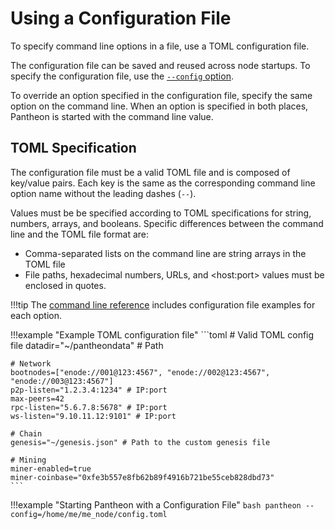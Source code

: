 # Using a Configuration File

To specify command line options in a file, use a TOML configuration file. 

The configuration file can be saved and reused across node startups. To specify the configuration file,
use the [`--config` option](../Reference/Pantheon-CLI-Syntax.md#config). 

To override an option specified in the configuration file, specify the same option on the command line. 
When an option is specified in both places, Pantheon is started with the command line value.  

## TOML Specification

The configuration file must be a valid TOML file and is composed of key/value pairs. Each key is the 
same as the corresponding command line option name without the leading dashes (`--`).

Values must be be specified according to TOML specifications for string, numbers, arrays, and booleans.
Specific differences between the command line and the TOML file format are: 

* Comma-separated lists on the command line are string arrays in the TOML file 
* File paths, hexadecimal numbers, URLs, and &lt;host:port> values must be enclosed in quotes. 

!!!tip
    The [command line reference](../Reference/Pantheon-CLI-Syntax.md) includes configuration file examples for each option.  

!!!example "Example TOML configuration file"
    ```toml
    # Valid TOML config file
    datadir="~/pantheondata" # Path
    
    # Network
    bootnodes=["enode://001@123:4567", "enode://002@123:4567", "enode://003@123:4567"]
    p2p-listen="1.2.3.4:1234" # IP:port
    max-peers=42
    rpc-listen="5.6.7.8:5678" # IP:port
    ws-listen="9.10.11.12:9101" # IP:port
    
    # Chain
    genesis="~/genesis.json" # Path to the custom genesis file
    
    # Mining
    miner-enabled=true
    miner-coinbase="0xfe3b557e8fb62b89f4916b721be55ceb828dbd73"
    ```
    
!!!example "Starting Pantheon with a Configuration File"
    ```bash
    pantheon --config=/home/me/me_node/config.toml
    ```
